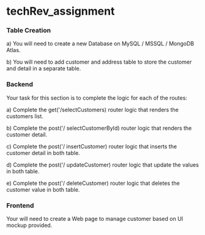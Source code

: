 # techRev_assignment

### Table Creation
a) You will need to create a new Database on MySQL / MSSQL / MongoDB Atlas.

b) You will need to add customer and address table to store the customer and detail in a separate table.

### Backend
Your task for this section is to complete the logic for each of the routes:

a) Complete the get('/selectCustomers) router logic that renders the customers list.

b) Complete the post('/ selectCustomerById) router logic that renders the customer detail.

c) Complete the post('/ insertCustomer) router logic that inserts the customer detail in both table.

d) Complete the post('/ updateCustomer) router logic that update the values in both table.

e) Complete the post('/ deleteCustomer) router logic that deletes the customer value in both table.

### Frontend
Your will need to create a Web page to manage customer based on UI mockup provided.
